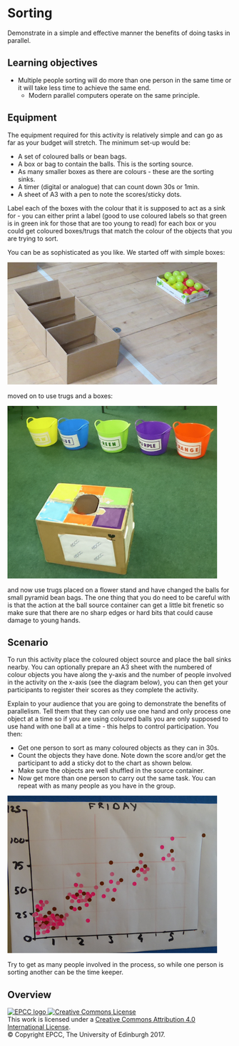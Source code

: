 # Sorting

Demonstrate in a simple and effective manner the benefits of doing
tasks in parallel.

## Learning objectives

* Multiple people sorting will do more than one person in the same
  time or it will take less time to achieve the same end.
   * Modern parallel computers operate on the same principle.


## Equipment

The equipment required for this activity is relatively simple
and can go as far as your budget will stretch. The minimum
set-up would be:

* A set of coloured balls or bean bags.
* A box or bag to contain the balls. This is the sorting source.
* As many smaller boxes as there are colours - these are the sorting sinks.
* A timer (digital or analogue) that can count down 30s or 1min.
* A sheet of A3 with a pen to note the scores/sticky dots.

Label each of the boxes with the colour that it is supposed to act as a sink for -
you can either print a label (good to use coloured labels so that green is in green
ink for those that are too young to read) for each box or you could get coloured 
boxes/trugs that match the colour of the objects that you are trying to sort.

You can be as sophisticated as you like. We started off with simple boxes:

![Simple boxes](imgs/setup1.png)

moved on to use trugs and a boxes:

![Box and trugs](imgs/setup2.png)

and now use trugs placed on a flower stand and have changed the
balls for small pyramid bean bags. The one thing that you do need
to be careful with is that the action at the ball source container
can get a little bit frenetic so make sure that there are no sharp
edges or hard bits that could cause damage to young hands.

## Scenario

To run this activity place the coloured object source and place the
ball sinks nearby. You can optionally prepare an A3 sheet with the
numbered of colour objects you have along the y-axis and the number
of people involved in the activity on the x-axis (see the diagram
below), you can then get your participants to register their scores
as they complete the activity.

Explain to your audience that you are going to demonstrate the
benefits of parallelism. Tell them that they can only use one hand
and only process one object at a time so if you are using coloured
balls you are only supposed to use hand with one ball at a time - 
this helps to control participation. You then:

* Get one person to sort as many coloured objects as they can in 30s. 
* Count the objects they have done. Note down the score and/or get the participant
  to add a sticky dot to the chart as shown below.
* Make sure the objects are well shuffled in the source container.
* Now get more than one person to carry out the same task. You can repeat with as 
  many people as you have in the group.

![Keeping track of the coloured objects sorted in 30s.](imgs/scores.png)

Try to get as many people involved in the process, so while one person is sorting
another can be the time keeper.

## Overview

<a href="http://www.epcc.ed.ac.uk">
<img alt="EPCC logo" src="https://www.epcc.ed.ac.uk/sites/all/themes/epcc/images/epcc-logo.png" height="31"/>
</a>
<a rel="license" href="http://creativecommons.org/licenses/by/4.0/">
<img alt="Creative Commons License" style="border-width:0" src="https://i.creativecommons.org/l/by/4.0/88x31.png" />
</a><br />
This work is licensed under a <a rel="license" href="http://creativecommons.org/licenses/by/4.0/">
Creative Commons Attribution 4.0 International License</a>.<br/>
&copy; Copyright EPCC, The University of Edinburgh 2017.
